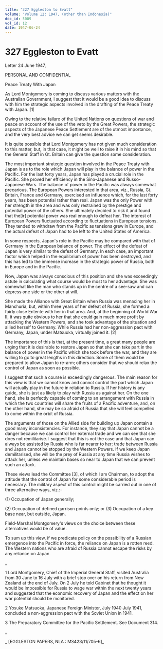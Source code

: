 ```yaml
---
title: "327 Eggleston to Evatt"
volume: "Volume 12: 1947, (other than Indonesia)"
doc_id: 5009
vol_id: 12
date: 1947-06-24
---
```


# 327 Eggleston to Evatt

Letter 24 June 1947,

PERSONAL AND CONFIDENTIAL

Peace Treaty With Japan

As Lord Montgomery is coming to discuss various matters with the Australian Government, I suggest that it would be a good idea to discuss with him the strategic aspects involved in the drafting of the Peace Treaty with Japan. [1]

Owing to the relative failure of the United Nations on questions of war and peace on account of the use of the veto by the Great Powers, the strategic aspects of the Japanese Peace Settlement are of the utmost importance, and the very best advice we can get seems desirable.

It is quite possible that Lord Montgomery has not given much consideration to this matter, but, in that case, it might be well to raise it in his mind so that the General Staff in Gt. Britain can give the question some consideration.

The most important strategic question involved in the Peace Treaty with Japan is as to the role which Japan will play in the balance of power in the Pacific. For the last forty years, Japan has played a crucial role in the Pacific. She proved her efficiency in the Sino-Japanese and Russo-Japanese Wars. The balance of power in the Pacific was always somewhat precarious. The European Powers interested in that area, viz., Russia, Gt. Britain, France and Germany, exercised an influence which, for the last forty years, has been potential rather than real. Japan was the only Power with her strength in the area and was only restrained by the prestige and potential power of the others. She ultimately decided to risk it and found that the[ir] potential power was real enough to defeat her. The interest of European Powers fluctuated according to fluctuations in European tensions. They tended to withdraw from the Pacific as tensions grew in Europe, and the actual defeat of Japan had to be left to the United States of America.

In some respects, Japan's role in the Pacific may be compared with that of Germany in the European balance of power. The effect of the defeat of Japan is very similar to the defeat of Germany. In each case, an important factor which helped in the equilibrium of power has been destroyed, and this has led to the immense increase in the strategic power of Russia, both in Europe and in the Pacific.

Now, Japan was always conscious of this position and she was exceedingly astute in calculating what course would be most to her advantage. She was somewhat like the man who stands up in the centre of a see-saw and can depress one side or the other at will.

She made the Alliance with Great Britain when Russia was menacing her in Manchuria, but, within three years of her defeat of Russia, she formed a fairly close Entente with her in that area. And, at the beginning of World War II, it was quite obvious to her that she could gain much more profit by attacking the Western Powers, and she took advantage of the situation and allied herself to Germany. While Russia had her non-aggression pact with Germany, Japan, under Matsuoka, virtually joined it. [2]

The importance of this is that, at the present time, a great many people are urging that it is desirable to restore Japan so that she can take part in the balance of power in the Pacific which she took before the war, and they are willing to go to great lengths in this direction. Some of them would be prepared to allow Japan to re-arm; others consider that we should relax the control of Japan as soon as possible.

I suggest that such a course is exceedingly dangerous. The main reason for this view is that we cannot know and cannot control the part which Japan will actually play in the future in relation to Russia. If her history is any guide, she is just as likely to play with Russia as against her. On the one hand, she is perfectly capable of coming to an arrangement with Russia in which the two countries will share the fruits of a Pacific adventure, and, on the other hand, she may be so afraid of Russia that she will feel compelled to come within the orbit of Russia.

The arguments of those on the Allied side for building up Japan contain a good many inconsistencies. For instance, they say that Japan cannot be a danger because we can control her external trade and we can see that she does not remilitarise. I suggest that this is not the case and that Japan can always be assisted by Russia who is far nearer to her; trade between Russia and Japan cannot be stopped by the Western Powers. If we keep Japan demilitarised, she will be the prey of Russia at any time Russia wishes to attack her, unless we maintain bases so near to Japan that we can prevent such an attack.

These views lead the Committee [3], of which I am Chairman, to adopt the attitude that the control of Japan for some considerable period is necessary. The military aspect of this control might be carried out in one of three alternative ways, viz.:-

(1) Occupation of Japan generally;

(2) Occupation of defined garrison points only; or (3) Occupation of a key base near, but outside, Japan.

Field-Marshal Montgomery's views on the choice between these alternatives would be of value.

To sum up this view, if we predicate policy on the possibility of a Russian emergence into the Pacific in force, the reliance on Japan is a rotten reed. The Western nations who are afraid of Russia cannot escape the risks by any reliance on Japan.

_

1 Lord Montgomery, Chief of the Imperial General Staff, visited Australia from 30 June to 16 July with a brief stop over on his return from New Zealand at the end of July. On 2 July he told Cabinet that he thought it would be impossible for Russia to wage war within the next twenty years and suggested that the economic recovery of Japan and the effect on her war potential should be monitored.

2 Yosuke Matsuoka, Japanese Foreign Minister, July 1940 July 1941, concluded a non-aggression pact with the Soviet Union in 1941.

3 The Preparatory Committee for the Pacific Settlement. See Document 314.

_

_ [EGGLESTON PAPERS, NLA : MS423/11/705-6]_
